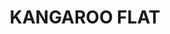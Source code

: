 ---
lastmod: '2025-04-06T06:05:20+00:00'
latitude: -33.071806
layout: suburb
longitude: 150.118609
postcode: '2846'
state: NSW
title: KANGAROO FLAT
url: /nsw/kangaroo-flat/
---